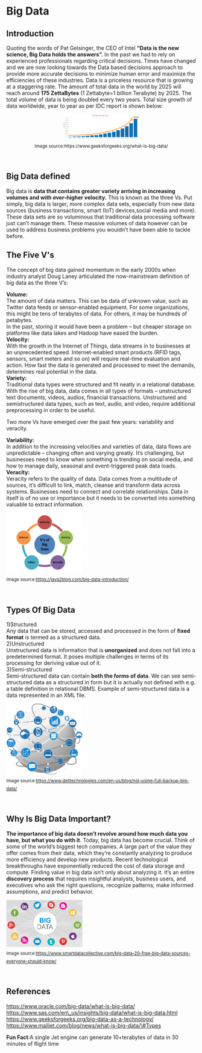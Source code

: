 Big Data
========

Introduction
------------

Quoting the words of Pat Gelsinger, the CEO of Intel **“Data is the new
science, Big Data holds the answers”.** In the past we had to rely on
experienced professionals regarding critical decisions. Times have
changed and we are now looking towards the Data based decisions approach
to provide more accurate decisions to minimize human error and maximize
the efficiencies of these industries. Data is a priceless resource that
is growing at a staggering rate. The amount of total data in the world
by 2025 will reach around **175 ZettaBytes** (1 Zettabyte=1 billion
Terabyte) by 2025. The total volume of data is being doubled every two
years. Total size growth of data worldwide, year to year as per IDC
report is shown below:

<p align="center">
    
<img width="40%" height="40%" src="assets/Data-expansion-over-years.png.png" />
<br/> <sub>Image
source:https://www.geeksforgeeks.org/what-is-big-data/</sub>
</p>
<br/>

Big Data defined
----------------

Big data is **data that contains greater variety arriving in increasing
volumes and with ever-higher velocity.** This is known as the three Vs.
Put simply, big data is larger, more complex data sets, especially from
new data sources (business transactions, smart (IoT) devices,social
media and more). These data sets are so voluminous that traditional data
processing software just can’t manage them. These massive volumes of
data however can be used to address business problems you wouldn’t have
been able to tackle before.

The Five V's
------------

The concept of big data gained momentum in the early 2000s when industry
analyst Doug Laney articulated the now-mainstream definition of big data
as the three V’s:</br>

**Volume:** </br> The amount of data matters. This can be data of
unknown value, such as Twitter data feeds or sensor-enabled equipment.
For some organizations, this might be tens of terabytes of data. For
others, it may be hundreds of petabytes.\
In the past, storing it would have been a problem – but cheaper storage
on platforms like data lakes and Hadoop have eased the burden.</br>
**Velocity:** </br> With the growth in the Internet of Things, data
streams in to businesses at an unprecedented speed. Internet-enabled
smart products (RFID tags, sensors, smart meters and so on) will require
real-time evaluation and action. How fast the data is generated and
processed to meet the demands, determines real potential in the data.
</br> **Variety:** </br> Traditional data types were structured and fit
neatly in a relational database. With the rise of big data, data comes
in all types of formats – unstructured text documents, videos, audios,
financial transactions. Unstructured and semistructured data types, such
as text, audio, and video, require additional preprocessing in order to
be useful.</br>

Two more Vs have emerged over the past few years: variability and
veracity.</br>

**Variability:** </br> In addition to the increasing velocities and
varieties of data, data flows are unpredictable – changing often and
varying greatly. It’s challenging, but businesses need to know when
something is trending on social media, and how to manage daily, seasonal
and event-triggered peak data loads.</br> **Veracity:** </br> Veracity
refers to the quality of data. Data comes from a multitude of sources,
it’s difficult to link, match, cleanse and transform data across
systems. Businesses need to connect and correlate relationships. Data in
itself is of no use or importance but it needs to be converted into
something valuable to extract information.</br>

<p align="center">
    
<img width="40%" height="40%" src="assets/5vs.png.png" /> <br/> <sub>Image
source:https://java2blog.com/big-data-introduction/</sub>
</p>
<br/>

Types Of Big Data
-----------------

1)Structured</br> Any data that can be stored, accessed and processed in
the form of **fixed format** is termed as a structured data.</br>
2)Unstructured</br> Unstructured data is information that is
**unorganized** and does not fall into a predetermined format. It poses
multiple challenges in terms of its processing for deriving value out of
it. </br> 3)Semi-structured</br> Semi-structured data can contain **both
the forms of data**. We can see semi-structured data as a structured in
form but it is actually not defined with e.g. a table definition in
relational DBMS. Example of semi-structured data is a data represented
in an XML file.</br>

<p align="center">
    
<img width="40%" height="40%" src="assets/globe.png.png" /> <br/> <sub>Image
source:https://www.delltechnologies.com/en-us/blog/not-using-full-backup-big-data/</sub>
</p>
<br/>

Why Is Big Data Important?
--------------------------

**The importance of big data doesn’t revolve around how much data you
have, but what you do with it**. Today, big data has become crucial.
Think of some of the world’s biggest tech companies. A large part of the
value they offer comes from their data, which they’re constantly
analyzing to produce more efficiency and develop new products. Recent
technological breakthroughs have exponentially reduced the cost of data
storage and compute. Finding value in big data isn’t only about
analyzing it. It’s an entire **discovery process** that requires
insightful analysts, business users, and executives who ask the right
questions, recognize patterns, make informed assumptions, and predict
behavior.

<p align="center">
    
<img width="40%" height="40%" src="assets/sources.png.webp" /> <br/>
<sub>Image
source:https://www.smartdatacollective.com/big-data-20-free-big-data-sources-everyone-should-know/</sub>
</p>
<br/>

References
----------

https://www.oracle.com/big-data/what-is-big-data/</br>
https://www.sas.com/en\_us/insights/big-data/what-is-big-data.html</br>
https://www.geeksforgeeks.org/big-data-as-a-technology/</br>
https://www.mailjet.com/blog/news/what-is-big-data/\#Types</br>

**Fun Fact**:A single Jet engine can generate 10+terabytes of data in 30
minutes of flight time
